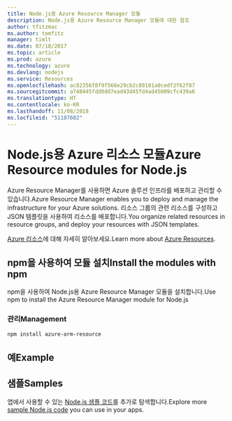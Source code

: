 ```yaml
---
title: Node.js용 Azure Resource Manager 모듈
description: Node.js용 Azure Resource Manager 모듈에 대한 참조
author: tfitzmac
ms.author: tomfitz
manager: timlt
ms.date: 07/18/2017
ms.topic: article
ms.prod: azure
ms.technology: azure
ms.devlang: nodejs
ms.service: Resources
ms.openlocfilehash: ac82356f0f9f566e29cb2c89181a0cedf2f62f87
ms.sourcegitcommit: a748445fdd0dd7ead43d45fd4ad45009cfc439a6
ms.translationtype: HT
ms.contentlocale: ko-KR
ms.lasthandoff: 11/08/2018
ms.locfileid: "51187602"
---
```

# <a name="azure-resource-modules-for-nodejs"></a><span data-ttu-id="a6b7d-103">Node.js용 Azure 리소스 모듈</span><span class="sxs-lookup"><span data-stu-id="a6b7d-103">Azure Resource modules for Node.js</span></span>

<span data-ttu-id="a6b7d-104">Azure Resource Manager를 사용하면 Azure 솔루션 인프라를 배포하고 관리할 수 있습니다.</span><span class="sxs-lookup"><span data-stu-id="a6b7d-104">Azure Resource Manager enables you to deploy and manage the infrastructure for your Azure solutions.</span></span> <span data-ttu-id="a6b7d-105">리소스 그룹의 관련 리소스를 구성하고 JSON 템플릿을 사용하여 리소스를 배포합니다.</span><span class="sxs-lookup"><span data-stu-id="a6b7d-105">You organize related resources in resource groups, and deploy your resources with JSON templates.</span></span>

<span data-ttu-id="a6b7d-106">[Azure 리소스](https://docs.microsoft.com/azure/azure-resource-manager/)에 대해 자세히 알아보세요.</span><span class="sxs-lookup"><span data-stu-id="a6b7d-106">Learn more about [Azure Resources](https://docs.microsoft.com/azure/azure-resource-manager/).</span></span>

## <a name="install-the-modules-with-npm"></a><span data-ttu-id="a6b7d-107">npm을 사용하여 모듈 설치</span><span class="sxs-lookup"><span data-stu-id="a6b7d-107">Install the modules with npm</span></span>

<span data-ttu-id="a6b7d-108">npm을 사용하여 Node.js용 Azure Resource Manager 모듈을 설치합니다.</span><span class="sxs-lookup"><span data-stu-id="a6b7d-108">Use npm to install the Azure Resource Manager module for Node.js</span></span>

### <a name="management"></a><span data-ttu-id="a6b7d-109">관리</span><span class="sxs-lookup"><span data-stu-id="a6b7d-109">Management</span></span>

```bash
npm install azure-arm-resource
```

## <a name="example"></a><span data-ttu-id="a6b7d-110">예</span><span class="sxs-lookup"><span data-stu-id="a6b7d-110">Example</span></span>

## <a name="samples"></a><span data-ttu-id="a6b7d-111">샘플</span><span class="sxs-lookup"><span data-stu-id="a6b7d-111">Samples</span></span>

<span data-ttu-id="a6b7d-112">앱에서 사용할 수 있는 [Node.js 샘플 코드](https://azure.microsoft.com/resources/samples/?platform=nodejs)를 추가로 탐색합니다.</span><span class="sxs-lookup"><span data-stu-id="a6b7d-112">Explore more [sample Node.js code](https://azure.microsoft.com/resources/samples/?platform=nodejs) you can use in your apps.</span></span>